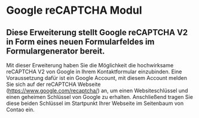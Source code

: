 # Google reCAPTCHA Modul

## Diese Erweiterung stellt Google reCAPTCHA V2 in Form eines neuen Formularfeldes im Formulargenerator bereit.

Mit dieser Erweiterung haben Sie die Möglichkeit die hochwirksame reCAPTCHA V2 von Google in Ihrem Kontaktformular einzubinden. Eine Voraussetzung dafür ist ein Google Account, mit diesem Account melden Sie sich auf der reCAPTCHA Webseite (https://www.google.com/recaptcha/) an, um einen Websiteschlüssel und einen geheimen Schlüssel von Google zu erhalten. Anschließend tragen Sie diese beiden Schlüssel im Startpunkt Ihrer Webseite im Seitenbaum von Contao ein.